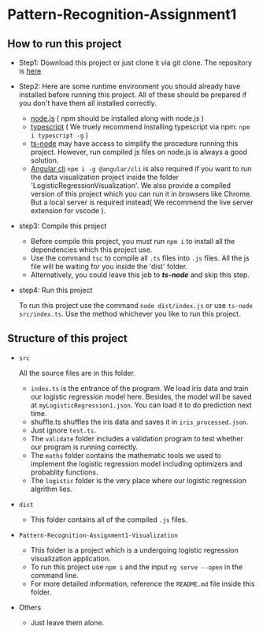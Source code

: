 # Pattern-Recognition-Assignment1

## How to run this project
- Step1: Download this project or just clone it via git clone. The repository is [here](https://github.com/supermassiveasshole/Pattern-Recognition-Assignment1.git)

- Step2: Here are some runtime environment you should already have installed before running this project. All of these should be prepared if you don't have them all installed correctly.
  - [node.js](https://nodejs.org) ( npm should be installed along with node.js )
  - [typescript](https://www.typescriptlang.org/download) ( We truely recommend installing typescript via npm: `npm i typescript -g` )
  - [ts-node](https://www.npmjs.com/package/ts-node) may have access to simplify the procedure running this project. However, run compiled js files on node.js is always a good solution.
  - [Angular cli](https://angular.io) `npm i -g @angular/cli` is also required if you want to run the data visualization project inside the folder 'LogisticRegressionVisualization'. We also provide a compiled version of this project which you can run it in browsers like Chrome. But a local server is required instead( We recommend the live server extension for vscode ).

- step3: Compile this project
  - Before compile this project, you must run `npm i` to install all the dependencies which this project use. 
  - Use the command `tsc` to compile all `.ts` files into `.js` files. All the js file will be waiting for you inside the 'dist' folder.
  - Alternatively, you could leave this job to ***ts-node*** and skip this step.

- step4: Run this project
  
  To run this project use the command `node dist/index.js` or use `ts-node src/index.ts`. Use the method whichever you like to run this project. 

## Structure of this project
- `src`

  All the source files are in this folder.
  - `index.ts` is the entrance of the program. We load iris data and train our logistic regression model here. Besides, the model will be saved at `myLogisticRegression1.json`. You can load it to do prediction next time.
  - shuffle.ts shuffles the iris data and saves it in `iris_processed.json`.
  - Just ignore `test.ts`.
  - The `validate` folder includes a validation program to test whether our program is running correctly.
  - The `maths` folder contains the mathematic tools we used to implement the logistic regression model including optimizers and probablity functions.
  - The `logistic` folder is the very place where our logistic regression algrithm lies.
- `dist`
  - This folder contains all of the compiled `.js` files.
- `Pattern-Recognition-Assignment1-Visualization`
  - This folder is a project which is a undergoing logistic regression visualization application.
  - To run this project use `npm i` and the input `ng serve --open` in the command line.
  - For more detailed information, reference the `README.md` file inside this folder.
- Others
  - Just leave them alone.
